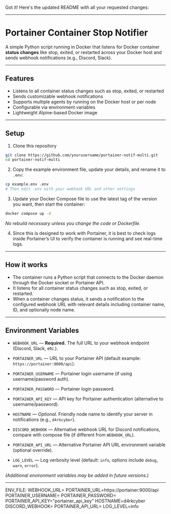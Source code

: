 Got it! Here's the updated README with all your requested changes:

---

# Portainer Container Stop Notifier

A simple Python script running in Docker that listens for Docker container **status changes** like stop, exited, or restarted across your Docker host and sends webhook notifications (e.g., Discord, Slack).

---

## Features

* Listens to all container status changes such as stop, exited, or restarted
* Sends customizable webhook notifications
* Supports multiple agents by running on the Docker host or per node
* Configurable via environment variables
* Lightweight Alpine-based Docker image

---

## Setup

1. Clone this repository

```bash
git clone https://github.com/yourusername/portainer-notif-multi.git
cd portainer-notif-multi
```

2. Copy the example environment file, update your details, and rename it to `.env`:

```bash
cp example.env .env
# Then edit .env with your webhook URL and other settings
```

3. Update your Docker Compose file to use the latest tag of the version you want, then start the container:

```bash
docker compose up -d
```

*No rebuild necessary unless you change the code or Dockerfile.*

4. Since this is designed to work with Portainer, it is best to check logs inside Portainer’s UI to verify the container is running and see real-time logs.

---

## How it works

* The container runs a Python script that connects to the Docker daemon through the Docker socket or Portainer API.
* It listens for all container status changes such as stop, exited, or restarted.
* When a container changes status, it sends a notification to the configured webhook URL with relevant details including container name, ID, and optionally node name.

---

## Environment Variables

- `WEBHOOK_URL` — **Required.** The full URL to your webhook endpoint (Discord, Slack, etc.).
- `PORTAINER_URL` — URL to your Portainer API (default example: `https://portainer:9000/api`).
- `PORTAINER_USERNAME` — Portainer login username (if using username/password auth).
- `PORTAINER_PASSWORD` — Portainer login password.
- `PORTAINER_API_KEY` — API key for Portainer authentication (alternative to username/password).

- `HOSTNAME` — *Optional.* Friendly node name to identify your server in notifications (e.g., `d4rkcyber`).
- `DISCORD_WEBHOOK` — Alternative webhook URL for Discord notifications, compare with compose file (if different from `WEBHOOK_URL`).
- `PORTAINER_API_URL` — Alternative Portainer API URL environment variable (optional override).
- `LOG_LEVEL` — Log verbosity level (default: `info`, options include `debug`, `warn`, `error`).


*(Additional environment variables may be added in future versions.)*

---

ENV_FILE:
WEBHOOK_URL=
PORTAINER_URL=https://portainer:9000/api
PORTAINER_USERNAME=
PORTAINER_PASSWORD=
PORTAINER_API_KEY="portainer_api_key"
HOSTNAME=d4rkcyber
DISCORD_WEBHOOK=
PORTAINER_API_URL=
LOG_LEVEL=info

